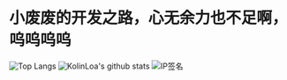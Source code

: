 # 小废废的开发之路，心无余力也不足啊，呜呜呜呜

![Top Langs](https://github-readme-stats.vercel.app/api/top-langs/?username=kolinloa&layout=compact&hide_title=true&hide_border=true&theme=onedark)
![KolinLoa's github stats](https://github-readme-stats.vercel.app/api?username=kolinloa&hide=issues&show_icons=true&line_height=24&hide_title=true&hide_border=true&theme=onedark)
![IP签名](https://tool.lu/netcard/)
